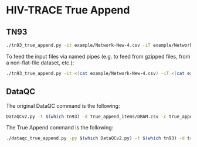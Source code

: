 # HIV-TRACE True Append

## TN93

```bash
./tn93_true_append.py -it example/Network-New-4.csv -iT example/Network-New-3.csv -iD example/Network-New-3.tn93.csv | pigz -9 -p 8 > tmp.tn93.csv.gz
```

To feed the input files via named pipes (e.g. to feed from gzipped files, from a non-flat-file dataset, etc.):

```bash
./tn93_true_append.py -it <(cat example/Network-New-4.csv) -iT <(cat example/Network-New-3.csv) -iD <(cat example/Network-New-3.tn93.csv) | pigz -9 -p 8 > tmp.tn93.csv.gz
```

## DataQC

The original DataQC command is the following:

```bash
DataQCv2.py -t $(which tn93) -d true_append_items/DRAM.csv -c true_append_items/new_orig.csv
```

The True Append command is the following:

```bash
./dataqc_true_append.py -py $(which DataQCv2.py) -t $(which tn93) -d true_append_items/DRAM.csv -c true_append_items/new_orig.csv -oc true_append_items/old_orig.csv -of true_append_items/output/old_orig.csv.fasta -f true_append_items/new_orig.fasta -or true_append_items/output/old_orig.full_report.csv
```
